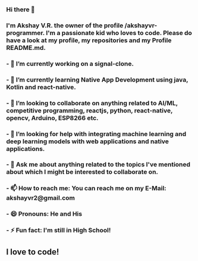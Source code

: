 ### Hi there 👋

<h3> I'm Akshay V.R. the owner of the profile /akshayvr-programmer. I'm a passionate kid who loves to code. Please do have a look at my profile, my repositories and my Profile
 README.md. </h3>  



<h3>- 🔭 I’m currently working on a signal-clone. </h3>
<h3>- 🌱 I’m currently learning Native App Development using java, Kotlin and react-native. </h3>
 <h3>- 👯 I’m looking to collaborate on anything related to AI/ML, competitive programming, reactjs, python, react-native, opencv, Arduino, ESP8266 etc. </h3>
<h3>- 🤔 I’m looking for help with integrating machine learning and deep learning  models with web applications and native applications. </h3>
<h3>- 💬 Ask me about anything related to the topics I've mentioned about which I might be interested to collaborate on. </h3>
<h3>- 📫 How to reach me: You can reach me on my E-Mail: akshayvr2@gmail.com </h3>
<h3>- 😄 Pronouns: He and His </h3>
<h3>- ⚡ Fun fact: I'm still in High School! </h3>

## I love to code!

